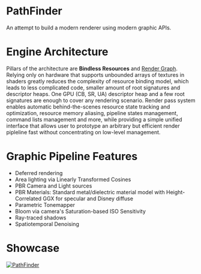 # PathFinder
An attempt to build a modern renderer using modern graphic APIs.

# Engine Architecture
Pillars of the architecture are __Bindless Resources__ and [Render Graph](https://medium.com/@pavlo.muratov/organizing-gpu-work-with-directed-acyclic-graphs-f3fd5f2c2af3). 
Relying only on hardware that supports unbounded arrays of textures in shaders greatly reduces the complexity of resource binding model, which leads to less complicated code, smaller amount of root signatures and descriptor heaps. One GPU (CB, SR, UA) descriptor heap and a few root signatures are enough to cover any rendering scenario.
Render pass system enables automatic behind-the-scenes resource state tracking and optimization, resource memory aliasing, pipeline states management, command lists management and more, while providing a simple unified interface that allows user to prototype an arbitrary but efficient render pipleline fast without concentrating on low-level management.

# Graphic Pipeline Features
* Deferred rendering
* Area lighting via Linearly Transformed Cosines
* PBR Camera and Light sources
* PBR Materials: Standard metal/dielectric material model with Height-Correlated GGX for specular and Disney diffuse
* Parametric Tonemapper
* Bloom via camera's Saturation-based ISO Sensitivity
* Ray-traced shadows
* Spatiotemporal Denoising

# Showcase
[![PathFinder](https://imgur.com/iWwM3OB.png)](https://youtu.be/vrCa5Fn-EMg)


